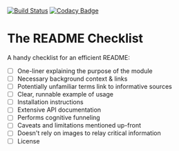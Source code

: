 [![Build Status](https://travis-ci.org/madebyconnor/change.svg?branch=master)](https://travis-ci.org/madebyconnor/change) [![Codacy Badge](https://api.codacy.com/project/badge/Grade/381a869edfa34ea1a424274cf2e791a7)](https://www.codacy.com/app/connor_baer/change?utm_source=github.com&amp;utm_medium=referral&amp;utm_content=madebyconnor/change&amp;utm_campaign=Badge_Grade)

# The README Checklist

A handy checklist for an efficient README:

 - [ ] One-liner explaining the purpose of the module
 - [ ] Necessary background context & links
 - [ ] Potentially unfamiliar terms link to informative sources
 - [ ] Clear, runnable example of usage
 - [ ] Installation instructions
 - [ ] Extensive API documentation
 - [ ] Performs cognitive funneling
 - [ ] Caveats and limitations mentioned up-front
 - [ ] Doesn't rely on images to relay critical information
 - [ ] License
